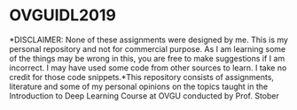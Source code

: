 # OVGUIDL2019
*DISCLAIMER: None of these assignments were designed by me. This is my personal repository and not for commercial purpose. As I am learning some of the things may be wrong in this, you are free to make suggestions if I am incorrect. I may have used some code from other sources to learn. I take no credit for those code snippets.*This repository consists of assignments, literature and some of my personal opinions on the topics taught in the Introduction to Deep Learning Course at OVGU conducted by Prof. Stober

